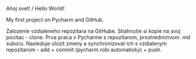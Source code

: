 Ahoj svet! / Hello World!

My first project on Pycharm and GitHub.


Zalozenie vzdialeneho repozitara na GitHube.
Stiahnutie si kopie na svoj pocitac - clone. 
Prva praca v Pycharme s repozitarom, prostrednictvom .md suboru.
Nasleduje ulozit zmeny a synchronizovat ich s vzdialenym repozitarom - add + commit (pycharm robi automaticky) + push.  

